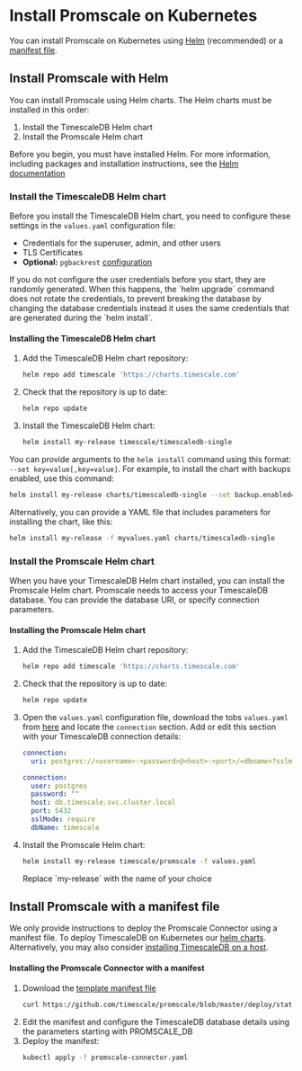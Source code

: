 # Install Promscale on Kubernetes

You can install Promscale on Kubernetes using [Helm](#install-promscale-with-helm) (recommended)
or a [manifest file](#install-promscale-with-a-manifest-file).

## Install Promscale with Helm
You can install Promscale using Helm charts. The Helm charts must be installed in this order:

1.  Install the TimescaleDB Helm chart
1.  Install the Promscale Helm chart

Before you begin, you must have installed Helm. For more information, including
packages and installation instructions, see the [Helm documentation][helm-install]

### Install the TimescaleDB Helm chart
Before you install the TimescaleDB Helm chart, you need to configure these
settings in the `values.yaml` configuration file:
*   Credentials for the superuser, admin, and other users
*   TLS Certificates
*   **Optional:** `pgbackrest` [configuration][timescale-backups]

<highlight type="note">
If you do not configure the user credentials before you start, they are randomly
generated. When this happens, the `helm upgrade` command does not rotate the
credentials, to prevent breaking the database by changing the database credentials instead it uses the same credentials that are generated during the `helm install`.
</highlight>

<procedure>

#### Installing the TimescaleDB Helm chart
1.  Add the TimescaleDB Helm chart repository:
    ```bash
    helm repo add timescale 'https://charts.timescale.com'
    ```
1.  Check that the repository is up to date:
    ```bash
    helm repo update
    ```
1.  Install the TimescaleDB Helm chart:
    ```bash
    helm install my-release timescale/timescaledb-single
    ```

</procedure>

You can provide arguments to the `helm install` command using this format:
`--set key=value[,key=value]`. For example, to install the  chart with backups
enabled, use this command:
```bash
helm install my-release charts/timescaledb-single --set backup.enabled=true
```

Alternatively, you can provide a YAML file that includes parameters for
installing the chart, like this:
```bash
helm install my-release -f myvalues.yaml charts/timescaledb-single
```

### Install the Promscale Helm chart
When you have your TimescaleDB Helm chart installed, you can install the
Promscale Helm chart. Promscale needs to access your TimescaleDB database. You
can provide the database URI, or specify connection parameters.

<procedure>

#### Installing the Promscale Helm chart
1.  Add the TimescaleDB Helm chart repository:
    ```bash
    helm repo add timescale 'https://charts.timescale.com'
    ```
1.  Check that the repository is up to date:
    ```bash
    helm repo update
    ```
1.  Open the `values.yaml` configuration file, download the tobs
    `values.yaml` from [here][tobs-values-yaml] and locate the `connection`
    section. Add or edit this section with your TimescaleDB connection details:
    <terminal>

    <tab label='Database URI'>

    ```yaml
    connection:
      uri: postgres://<username>:<password>@<host>:<port>/<dbname>?sslmode=require
    ```

    </tab>

    <tab label="Connection parameters">

    ```yaml
    connection:
      user: postgres
      password: ""
      host: db.timescale.svc.cluster.local
      port: 5432
      sslMode: require
      dbName: timescale
    ```
    </tab>
    </terminal>

1.  Install the Promscale Helm chart:
    ```bash
    helm install my-release timescale/promscale -f values.yaml
    ```

    <highlight type="note">
    Replace `my-release` with the name of your choice
    </highlight>

</procedure>



## Install Promscale with a manifest file

We only provide instructions to deploy the Promscale Connector using a manifest file.
To deploy TimescaleDB on Kubernetes our [helm charts][timescaledb-install-helm].
Alternatively, you may also consider [installing TimescaleDB on a host][timescaledb-host-install].

<procedure>

#### Installing the Promscale Connector with a manifest
1.  Download the [template manifest file][template-manifest]
    ```bash
    curl https://github.com/timescale/promscale/blob/master/deploy/static/deploy.yaml --output promscale-connector.yaml
    ```
1.  Edit the manifest and configure the TimescaleDB database details using the parameters starting with PROMSCALE_DB
1.  Deploy the manifest:
    ```bash
    kubectl apply -f promscale-connector.yaml
    ```

</procedure>


[timescaledb-host-install]: promscale/:currentVersion:/installation/source#install-timescaledb
[timescaledb-install-helm]: promscale/:currentVersion:/installation/kubernetes#install-the-timescaledb-helm-chart
[helm-install]: https://helm.sh/docs/intro/install/
[tobs-values-yaml]: https://github.com/timescale/tobs/blob/master/chart/values.yaml
[prometheus-values-yaml]: https://github.com/prometheus-community/helm-charts/blob/main/charts/prometheus/values.yaml
[timescale-backups]: https://github.com/timescale/timescaledb-kubernetes/tree/master/charts/timescaledb-single#create-backups-to-s3
[template-manifest]: https://github.com/timescale/promscale/blob/master/deploy/static/deploy.yaml

